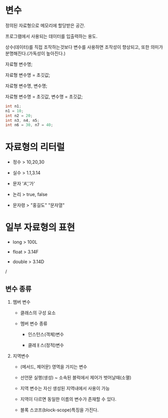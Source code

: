# 변수

정의된 자료형으로 메모리에 할당받은 공간. 

프로그램에서 사용되는 데이터를 입출력하는 용도. 

상수(데이터)를 직접 조작하는것보다 변수를 사용하면  조작성이 향상되고, 또한 의미가 분명해진다.(가독성이 높아진다.)

자료형 변수명;

자료형 변수명 = 초깃값;

자료형 변수명, 변수명; 

자료형 변수명 = 초깃값, 변수명 = 초깃값; 

```java
int n1;
n1 = 10; 
int n2 = 20; 
int n3, n4, n5;
int n6 = 30, n7 = 40;
```

# 자료형의 리터럴

- 정수 > 10,20,30

- 실수 > 1.1,3.14

- 문자 'A','가'

- 논리 > true, false 

- 문자령 > "홍길도" "문자열"

# 일부 자료형의 표현

- long > 100L

- float > 3.14F 

- double > 3.14D 



/

## 변수 종류

1. 멤버 변수 
   
   - 클래스의 구성 요소 
   
   - 멤버 변수 종류 
     
     - 인스턴스(객체)변수 
     
     - 클레ㅐ스(정적)변수 

2. 지역변수 
   
   - (메서드, 제어문) 영역을 가지는 변수 
   
   - 선언문 실행(생성) ~ 소속된 블럭에서 제어가 벗어날때(소멸)
   
   - 지역 변수는 자신 생성된 지역내에서 사용이 가능 
   
   - 지역이 다르면 동일한 이름의 변수가 존재할 수 있다. 
   
   - 블록 스코프(block-scope)특징을 가진다. 


